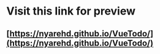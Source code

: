 # Visit this link for preview
## [https://nyarehd.github.io/VueTodo/](https://nyarehd.github.io/VueTodo/)